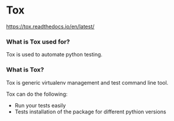 
# Tox
https://tox.readthedocs.io/en/latest/

### What is Tox used for?
Tox is used to automate python testing.

### What is Tox?
Tox is generic virtualenv management and test command line tool.

Tox can do the following:
* Run your tests easily
* Tests installation of the package for different pythion versions
